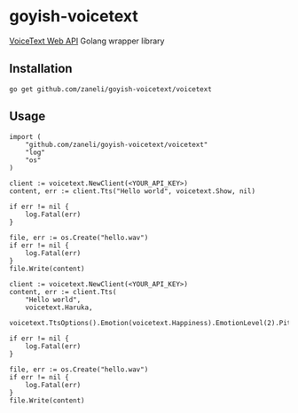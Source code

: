 # goyish-voicetext

[VoiceText Web API](https://cloud.voicetext.jp/webapi) Golang wrapper library

## Installation
```
go get github.com/zaneli/goyish-voicetext/voicetext
```

## Usage
```
import (
	"github.com/zaneli/goyish-voicetext/voicetext"
	"log"
	"os"
)

client := voicetext.NewClient(<YOUR_API_KEY>)
content, err := client.Tts("Hello world", voicetext.Show, nil)

if err != nil {
	log.Fatal(err)
}

file, err := os.Create("hello.wav")
if err != nil {
	log.Fatal(err)
}
file.Write(content)
```

```
client := voicetext.NewClient(<YOUR_API_KEY>)
content, err := client.Tts(
	"Hello world",
	voicetext.Haruka,
	voicetext.TtsOptions().Emotion(voicetext.Happiness).EmotionLevel(2).Pitch(50).Speed(150).Volume(120))

if err != nil {
	log.Fatal(err)
}

file, err := os.Create("hello.wav")
if err != nil {
	log.Fatal(err)
}
file.Write(content)
```
